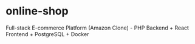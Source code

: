 # online-shop
Full-stack E-commerce Platform (Amazon Clone) - PHP Backend + React Frontend + PostgreSQL + Docker
